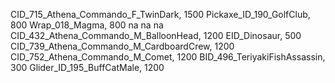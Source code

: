CID_715_Athena_Commando_F_TwinDark, 1500
Pickaxe_ID_190_GolfClub, 800
Wrap_018_Magma, 800
na
na
na
CID_432_Athena_Commando_M_BalloonHead, 1200
EID_Dinosaur, 500
CID_739_Athena_Commando_M_CardboardCrew, 1200
CID_752_Athena_Commando_M_Comet, 1200
BID_496_TeriyakiFishAssassin, 300
Glider_ID_195_BuffCatMale, 1200
